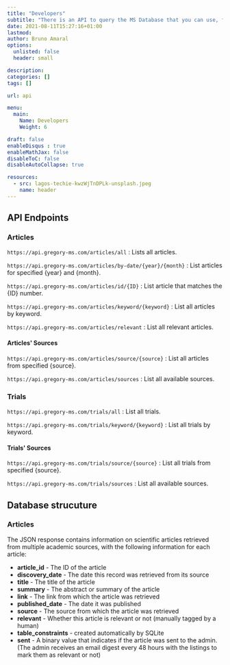 ```yaml
---
title: "Developers"
subtitle: "There is an API to query the MS Database that you can use, for free."
date: 2021-08-11T15:27:16+01:00
lastmod: 
author: Bruno Amaral
options:
  unlisted: false
  header: small

description: 
categories: []
tags: []

url: api

menu:
  main:
    Name: Developers
    Weight: 6

draft: false
enableDisqus : true
enableMathJax: false
disableToC: false
disableAutoCollapse: true

resources:
  - src: lagos-techie-kwzWjTnDPLk-unsplash.jpeg
    name: header
---
```


## API Endpoints

### Articles

`https://api.gregory-ms.com/articles/all` : Lists all articles.

`https://api.gregory-ms.com/articles/by-date/{year}/{month}` : List articles for specified {year} and {month}. 

`https://api.gregory-ms.com/articles/id/{ID}` : List article that matches the {ID} number.

`https://api.gregory-ms.com/articles/keyword/{keyword}` : List all articles by keyword.

`https://api.gregory-ms.com/articles/relevant` : List all relevant articles.

#### Articles' Sources

`https://api.gregory-ms.com/articles/source/{source}` : List all articles from specified {source}.

`https://api.gregory-ms.com/articles/sources` : List all available sources.

### Trials

`https://api.gregory-ms.com/trials/all` : List all trials.

`https://api.gregory-ms.com/trials/keyword/{keyword}` : List all trials by keyword.

#### Trials' Sources

`https://api.gregory-ms.com/trials/source/{source}` : List all trials from specified {source}.

`https://api.gregory-ms.com/trials/sources` : List all available sources.

## Database strucuture

### Articles

The JSON response contains information on scientific articles retrieved from multiple academic sources, with the following information for each article:

- **article_id** - The ID of the article
- **discovery_date** - The date this record was retrieved from its source
- **title** - The title of the article
- **summary** - The abstract or summary of the article
- **link** - The link from which the article was retrieved
- **published_date** - The date it was published
- **source** - The source from which the article was retrieved
- **relevant** - Whether this article is relevant or not (manually tagged by a human)
- **table_constraints** - created automatically by SQLite
- **sent** - A binary value that indicates if the article was sent to the admin. (The admin receives an email digest every 48 hours with the listings to mark them as relevant or not)